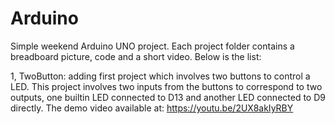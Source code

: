 # Arduino
Simple weekend Arduino UNO project. Each project folder contains a breadboard picture, code and a short video. Below is the list:

1, TwoButton: adding first project which involves two buttons to control a LED. This project involves two inputs from the buttons to correspond to two outputs, one builtin LED connected to D13 and another LED connected to D9 directly. 
The demo video available at: https://youtu.be/2UX8akIyRBY


